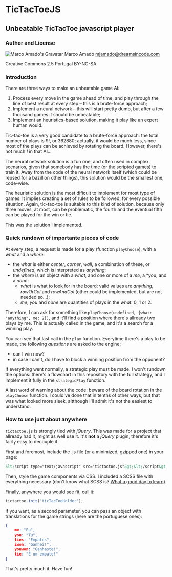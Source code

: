 # TicTacToeJS #

## Unbeatable TicTacToe javascript player ##

### Author and License ###

![Marco Amado's Gravatar](http://1.gravatar.com/avatar/1a11649fa31edc86ddbfa4466ebf560b?s=40&d=http%3A%2F%2F1.gravatar.com%2Favatar%2Fad516503a11cd5ca435acc9bb6523536%3Fs%3D40&r=G) Marco Amado mjamado@dreamsincode.com

Creative Commons 2.5 Portugal BY-NC-SA

### Introduction ###

There are three ways to make an unbeatable game AI:

1.  Process every move in the game ahead of time, and play through the line of best result at every step &ndash; this is a brute-force approach;
2.  Implement a neural network &ndash; this will start pretty dumb, but after a few thousand games it should be unbeatable;
3.  Implement an heuristics-based solution, making it play like an expert human would.

Tic-tac-toe is a very good candidate to a brute-force approach: the total number of plays is 9!, or 362880; actually, it would be much less, since most of the plays can be achieved by rotating the board. However, there's not much *I* in that AI...

The neural network solution is a fun one, and often used in complex scenarios, given that somebody has the time (or the scripted games) to train it. Away from the code of the neural network itself (which could be reused for a bazillion other things), this solution would be the smallest one, code-wise.

The heuristic solution is the most dificult to implement for most type of games. It implies creating a set of rules to be followed, for every possible situation. Again, tic-tac-toe is suitable to this kind of solution, because only three moves, at most, can be problematic, the fourth and the eventual fifth can be played for the win or tie.

This was the solution I implemented.

### Quick rundown of importante pieces of code ###

At every step, a request is made for a play (function `playChoose`), with a *what* and a *where*:

- the *what* is either *center*, *corner*, *wall*, a combination of these, or *undefined*, which is interpreted as *anything*;
- the *where* is an object with a *what*, and one or more of a *me*, a *you, and a *none*:
  - *what* is what to look for in the board: valid values are *anything*, *rowOrCol* and *rowAndCol* (other could be implemented, but are not needed so...);
  - *me*, *you* and *none* are quantities of plays in the *what*: 0, 1 or 2.

Therefore, I can ask for something like `playChoose(undefined, {what: "anything", me: 2})`, and it'll find a position where there's allready two plays by me. This is actually called in the game, and it's a search for a winning play.

You can see that last call in the `play` function. Everytime there's a play to be made, the following *questions* are asked to the engine:

- can I win now? 
- in case I can't, do I have to block a winning position from the opponent?

If everything went normally, a strategic play must be made. I won't rundown the options: there's a flowchart in this repository with the full strategy, and I implement it fully in the `strategicPlay` function.

A last word of warning about the code: beware of the board rotation in the `playChoose` function. I could've done that in tenths of other ways, but that was what looked more sleek, altthough I'll admit it's not the easiest to understand.

### How to use just about anywhere ###

`tictactoe.js` is strongly tied with *jQuery*. This was made for a project that allready had it, might as well use it. It's **not** a *jQuery* plugin, therefore it's fairly easy to decouple it.

First and foremost, include the .js file (or a minimized, gzipped one) in your page:

```html
&lt;script type="text/javascript" src="tictactoe.js"&gt;&lt;/script&gt;
```

Then, style the game components via CSS. I included a SCSS file with everything necessary (don't know what SCSS is? [What a good day to learn](http://sass-lang.com/)).

Finally, anywhere you would see fit, call it:

```javascript
tictactoe.init('ticTacToeHolder');
```

If you want, as a second parameter, you can pass an object with translations for the game strings (here are the portuguese ones):

```json
{
	me: "Eu",
	you: "Tu",
	ties: "Empates",
	iwon: "Ganhei!",
	youwon: "Ganhaste!",
	tie: "É um empate!"
}
```

That's pretty much it. Have fun!